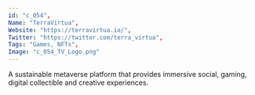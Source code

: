```yaml
--- 
id: "c_054", 
Name: "TerraVirtua", 
Website: "https://terravirtua.io/", 
Twitter: "https://twitter.com/terra_virtua", 
Tags: "Games, NFTs", 
Image: "c_054_TV_Logo.png" 
--- 
```

<!--lang:en--> 
A sustainable metaverse platform that provides immersive social, gaming, digital collectible and creative experiences.
<!--lang:es--] 
Una plataforma de metaverso sostenible que proporciona experiencias inmersivas sociales, de juegos, coleccionables digitales y creativas.
<!--lang:de--] 
Eine nachhaltige Metaverse-Plattform, die immersive soziale, Gaming-, digitale Sammel- und kreative Erfahrungen bietet.
<!--lang:fr--] 
Une plate-forme métaverse durable qui offre des expériences immersives sociales, de jeu, de collection numérique et créatives.
<!--lang:pl--] 
Zrównoważona platforma Metaverse, która zapewnia wciągające doświadczenia społecznościowe, gamingowe, cyfrowe i twórcze.
<!--lang:uk--] 
Стабільна метавсесвітня платформа, яка забезпечує захоплюючий соціальний, ігровий, цифровий колекційний і творчий досвід.
[!--lang:*--> 
